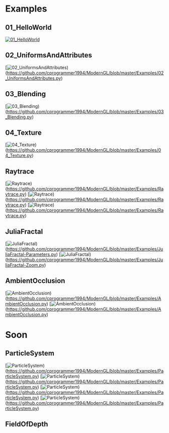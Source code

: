# Examples

## 01_HelloWorld

[![01_HelloWorld](https://raw.githubusercontent.com/cprogrammer1994/ModernGL/master/Examples/Screenshots/01_HelloWorld.png)](https://github.com/cprogrammer1994/ModernGL/blob/master/Examples/01_HelloWorld.py)

## 02_UniformsAndAttributes

[![02_UniformsAndAttributes](https://raw.githubusercontent.com/cprogrammer1994/ModernGL/master/Examples/Screenshots/02_UniformsAndAttributes.png))(https://github.com/cprogrammer1994/ModernGL/blob/master/Examples/02_UniformsAndAttributes.py)

## 03_Blending

[![03_Blending](https://raw.githubusercontent.com/cprogrammer1994/ModernGL/master/Examples/Screenshots/03_Blending.png))(https://github.com/cprogrammer1994/ModernGL/blob/master/Examples/03_Blending.py)

## 04_Texture

[![04_Texture](https://raw.githubusercontent.com/cprogrammer1994/ModernGL/master/Examples/Screenshots/04_Texture.png))(https://github.com/cprogrammer1994/ModernGL/blob/master/Examples/04_Texture.py)

## Raytrace

[![Raytrace](https://raw.githubusercontent.com/cprogrammer1994/ModernGL/master/Examples/Screenshots/Raytrace_01.png))(https://github.com/cprogrammer1994/ModernGL/blob/master/Examples/Raytrace.py)
[![Raytrace](https://raw.githubusercontent.com/cprogrammer1994/ModernGL/master/Examples/Screenshots/Raytrace_02.png))(https://github.com/cprogrammer1994/ModernGL/blob/master/Examples/Raytrace.py)
[![Raytrace](https://raw.githubusercontent.com/cprogrammer1994/ModernGL/master/Examples/Screenshots/Raytrace_03.png))(https://github.com/cprogrammer1994/ModernGL/blob/master/Examples/Raytrace.py)

## JuliaFractal

[![JuliaFractal](https://raw.githubusercontent.com/cprogrammer1994/ModernGL/master/Examples/Screenshots/JuliaFractal_01.png))(https://github.com/cprogrammer1994/ModernGL/blob/master/Examples/JuliaFractal-Parameters.py)
[![JuliaFractal](https://raw.githubusercontent.com/cprogrammer1994/ModernGL/master/Examples/Screenshots/JuliaFractal_02.png))(https://github.com/cprogrammer1994/ModernGL/blob/master/Examples/JuliaFractal-Zoom.py)

## AmbientOcclusion

[![AmbientOcclusion](https://raw.githubusercontent.com/cprogrammer1994/ModernGL/master/Examples/Screenshots/AmbientOcclusion_01.png))(https://github.com/cprogrammer1994/ModernGL/blob/master/Examples/AmbientOcclusion.py)
[![AmbientOcclusion](https://raw.githubusercontent.com/cprogrammer1994/ModernGL/master/Examples/Screenshots/AmbientOcclusion_02.png))(https://github.com/cprogrammer1994/ModernGL/blob/master/Examples/AmbientOcclusion.py)

# Soon

## ParticleSystem

[![ParticleSystem](https://raw.githubusercontent.com/cprogrammer1994/ModernGL/master/Examples/Screenshots/ParticleSystem_01.png))(https://github.com/cprogrammer1994/ModernGL/blob/master/Examples/ParticleSystem.py)
[![ParticleSystem](https://raw.githubusercontent.com/cprogrammer1994/ModernGL/master/Examples/Screenshots/ParticleSystem_02.png))(https://github.com/cprogrammer1994/ModernGL/blob/master/Examples/ParticleSystem.py)
[![ParticleSystem](https://raw.githubusercontent.com/cprogrammer1994/ModernGL/master/Examples/Screenshots/ParticleSystem_03.png))(https://github.com/cprogrammer1994/ModernGL/blob/master/Examples/ParticleSystem.py)
[![ParticleSystem](https://raw.githubusercontent.com/cprogrammer1994/ModernGL/master/Examples/Screenshots/ParticleSystem_04.png))(https://github.com/cprogrammer1994/ModernGL/blob/master/Examples/ParticleSystem.py)

## FieldOfDepth
